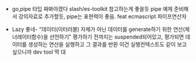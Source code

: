 - go,pipe 타입 짜봐야겠다 slash/es-toolkit 참고하는게 좋을듯
  pipe 예제 준비해서 강의자료로 추가할듯, pipe는 표현력이 좋음. feat ecmascript 파이프연산자

- Lazy 좋네- "데이터(이터러블) 자체가 아닌 데이터를 generate하기 위한 연산(제너레이터함수)을 선언하기"
  평가하기 전까지는 suspended되어있고, 평가되면 데이터를 생성하는 연산을 실행하고 그 결과를 반환
  이건 실행컨텍스트도 같이 보고 싶으니까 dev tool 딱 대
